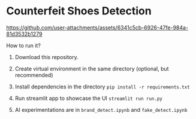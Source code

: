 # **Counterfeit Shoes Detection**





https://github.com/user-attachments/assets/6341c5cb-6926-47fe-984a-81d3532b1279



How to run it?
1. Download this repository.
2. Create virtual environment in the same directory (optional, but recommended)
3. Install dependencies in the directory
```pip install -r requirements.txt```
4. Run streamlit app to showcase the UI
```streamlit run run.py```

5. AI experimentations are in `brand_detect.ipynb` and `fake_detect.ipynb`
